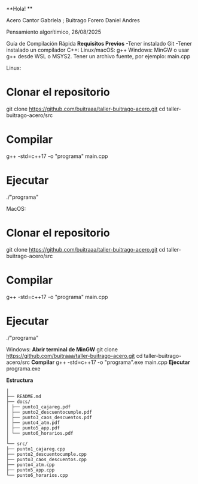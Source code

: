 **Hola! **

Acero Cantor Gabriela ; 
Buitrago Forero Daniel Andres

Pensamiento algorítimico, 26/08/2025

Guía de Compilación Rápida 
**Requisitos Previos**
-Tener instalado Git
-Tener instalado un compilador C++:
        Linux/macOS: g++
        Windows: MinGW o usar g++ desde WSL o MSYS2.
        Tener un archivo fuente, por ejemplo: main.cpp

Linux: 
# Clonar el repositorio
git clone https://github.com/buitraaa/taller-buitrago-acero.git
cd taller-buitrago-acero/src
# Compilar
g++ -std=c++17 -o "programa" main.cpp
# Ejecutar
./"programa"

MacOS:
# Clonar el repositorio
git clone https://github.com/buitraaa/taller-buitrago-acero.git
cd taller-buitrago-acero/src
# Compilar
g++ -std=c++17 -o "programa" main.cpp
# Ejecutar
./"programa"

Windows:
**Abrir terminal de MinGW**
git clone https://github.com/buitraaa/taller-buitrago-acero.git
cd taller-buitrago-acero/src
**Compilar**
g++ -std=c++17 -o "programa".exe main.cpp
**Ejecutar**
programa.exe


**Estructura**

```taller-buitrago-acero/
│
├── README.md
├── docs/
│ ├── punto1_cajareg.pdf
│ ├── punto2_descuentocumple.pdf
│ ├── punto3_caos_descuentos.pdf
│ ├── punto4_atm.pdf
│ ├── punto5_app.pdf
│ └── punto6_horarios.pdf
│
└── src/
├── punto1_cajareg.cpp
├── punto2_descuentocumple.cpp
├── punto3_caos_descuentos.cpp
├── punto4_atm.cpp
├── punto5_app.cpp
└── punto6_horarios.cpp


